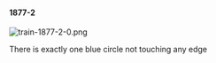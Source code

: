 #### 1877-2
![train-1877-2-0.png](https://github.com/lil-lab/nlvr/raw/master/nlvr/train/images/19/train-1877-2-0.png "train-1877-2-0.png")

There is exactly one blue circle not touching any edge